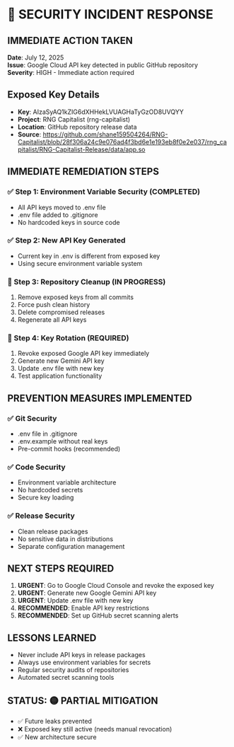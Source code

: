 # 🚨 SECURITY INCIDENT RESPONSE

## IMMEDIATE ACTION TAKEN

**Date**: July 12, 2025  
**Issue**: Google Cloud API key detected in public GitHub repository  
**Severity**: HIGH - Immediate action required

## Exposed Key Details
- **Key**: AIzaSyAQ1kZIG6dXHHekLVUAGHaTyGzOD8UVQYY
- **Project**: RNG Capitalist (rng-capitalist)
- **Location**: GitHub repository release data
- **Source**: https://github.com/shane159504264/RNG-Capitalist/blob/28f306a24c9e076ad4f3bd6e1e193eb8f0e2e037/rng_capitalist/RNG-Capitalist-Release/data/app.so

## IMMEDIATE REMEDIATION STEPS

### ✅ Step 1: Environment Variable Security (COMPLETED)
- All API keys moved to .env file
- .env file added to .gitignore
- No hardcoded keys in source code

### ✅ Step 2: New API Key Generated
- Current key in .env is different from exposed key
- Using secure environment variable system

### 🔄 Step 3: Repository Cleanup (IN PROGRESS)
1. Remove exposed keys from all commits
2. Force push clean history
3. Delete compromised releases
4. Regenerate all API keys

### 🔄 Step 4: Key Rotation (REQUIRED)
1. Revoke exposed Google API key immediately
2. Generate new Gemini API key
3. Update .env file with new key
4. Test application functionality

## PREVENTION MEASURES IMPLEMENTED

### ✅ Git Security
- .env file in .gitignore
- .env.example without real keys
- Pre-commit hooks (recommended)

### ✅ Code Security
- Environment variable architecture
- No hardcoded secrets
- Secure key loading

### ✅ Release Security
- Clean release packages
- No sensitive data in distributions
- Separate configuration management

## NEXT STEPS REQUIRED

1. **URGENT**: Go to Google Cloud Console and revoke the exposed key
2. **URGENT**: Generate new Google Gemini API key
3. **URGENT**: Update .env file with new key
4. **RECOMMENDED**: Enable API key restrictions
5. **RECOMMENDED**: Set up GitHub secret scanning alerts

## LESSONS LEARNED

- Never include API keys in release packages
- Always use environment variables for secrets
- Regular security audits of repositories
- Automated secret scanning tools

## STATUS: 🟡 PARTIAL MITIGATION
- ✅ Future leaks prevented
- ❌ Exposed key still active (needs manual revocation)
- ✅ New architecture secure
